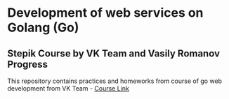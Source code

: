 # Development of web services on Golang (Go)

## Stepik Course by VK Team and Vasily Romanov Progress

This repository contains practices and homeworks from course of go web development from VK Team - [Course Link](https://stepik.org/187490)
